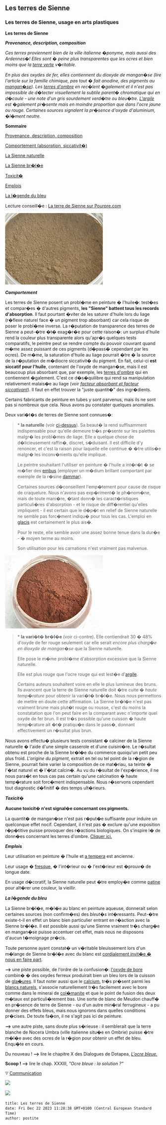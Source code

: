 ## Les terres de Sienne
### Les terres de Sienne, usage en arts plastiques
 **Les terres de Sienne**  

**_Provenance, description, composition_**

_Ces terres proviennent bien de la ville italienne �ponyme, mais aussi des Ardennes�! Elles sont � peine plus transparentes que les ocres et bien moins que la [terre verte](vertscomplexes.html#laterreverte) v�ritable._

_En plus des oxydes de fer, elles contiennent du dioxyde de mangan�se (lire l'article sur la famille chimique, pas tout � fait anodine, des pigments au [mangan�se](manganese.html)). Les [terres d'ombre](terresdombre.html) en rec�lent �galement et il n'est pas impossible de d�tecter visuellement la subtile parent� chromatique qui en d�coule - une note d'un gris sourdement verd�tre ou bleu�tre. [L'argile](argile.html) est �galement pr�sente mais en moindre proportion que dans l'ocre jaune ou rouge. Certaines sources signalent la pr�sence d'oxyde d'aluminium, �l�ment neutre._

**Sommaire**

[Provenance, description, composition](terresdesienne.html#provenancedescriptioncomposition)

[Comportement (absorption, siccativit�)](terresdesienne.html#comportement)

[La Sienne naturelle](terresdesienne.html#lanaturelle)

[La Sienne br�l�e](terresdesienne.html#labrulee)

[Toxicit�](terresdesienne.html#toxicite)

[Emplois](terresdesienne.html#emplois)

[La l�gende du bleu](terresdesienne.html#lalegendedubleu)

Lecture conseill�e : [La terre de Sienne sur Pourpre.com](http://pourpre.com/chroma/dico.php?typ=fiche&&ent=sienne)

![](images/siennenaturelle.jpg)

**_Comportement_**

Les terres de Sienne posent un probl�me en peinture � l'huile�: test�es et compar�es � d'autres pigments, **les "Sienne" battent tous les records d'absorption**. Il faut pourtant �viter de les saturer d'huile lors du liage (r�flexe naturel face � un pigment trop absorbant) car cela risque de poser le probl�me inverse. La r�putation de transparence des terres de Sienne a peut-�tre �t� exag�r�e pour cette raison�: un surplus d'huile rend la couleur plus transparente alors qu'apr�s quelques tests comparatifs, le peintre peut se rendre compte du pouvoir couvrant quand m�me assez puissant de ces pigments (d�pass� cependant par les ocres). De m�me, la saturation d'huile au liage pourrait �tre � la source de la r�putation de m�diocre siccativit� du pigment. En fait, celui-ci **est siccatif pour l'huile**, contenant de l'oxyde de mangan�se, mais il est beaucoup plus absorbant que, par exemple, les [terres d'ombre](terresdombre.html) qui en contiennent �galement. C'est ce d�s�quilibre qui rend sa manipulation relativement malais�e au liage (voir _[facteur absorbant et facteur siccativant](pigments.html#pouvoirdabsorption)_). Il faut en effet trouver la "juste quantit�" des ingr�dients.

Certains fabricants de peinture en tubes y sont parvenus, mais ils ne sont pas si nombreux que cela. Nous avons pu constater quelques anomalies.

Deux vari�t�s de terres de Sienne sont connues�:

> \* **la naturelle** (voir [ci-dessus](terresdesienne.html#photosiennenat)). Sa beaut� la rend suffisamment indispensable pour qu'elle demeure tr�s pr�sente sur les palettes malgr� les probl�mes de liage. Elle a quelque chose de d�licieusement raffin�, discret, s�duisant. Il est difficile d'y renoncer, et c'est la raison pour laquelle elle continue � �tre utilis�e malgr� les inconv�nients qu'elle implique.
> 
> Le peintre souhaitant l'utiliser en peinture � l'huile a int�r�t � se m�fier des [embus](embu.html) (employer un m�dium brillant comportant par exemple de la r�sine [dammar](resinedammar.html)).
> 
> Certaines sources d�conseillent l'emp�tement pour cause de risque de craquelure. Nous n'avons pas exp�riment� le ph�nom�ne, mais de toute mani�re, �tant donn� les caract�ristiques particuli�res d'absorption - et le risque de diff�rentiel qu'elles impliquent - il est certain que le d�p�t en relief de Sienne naturelle ne semble pas forc�ment indiqu� pour tous les cas. L'emploi en [glacis](glacis.html) est certainement le plus ais�.
> 
> Pour le reste, elle semble avoir une assez bonne tenue dans la dur�e - � moyen terme au moins.
> 
> Son utilisation pour les carnations n'est vraiment pas malvenue.

![](images/siennebruleeversionweb.jpg)

> \* **la vari�t� br�l�e** (voir ci-contre). Elle contiendrait 30 � 48% d'oxyde de fer rouge seulement car elle serait _encore plus charg�e en dioxyde de mangan�se_ que la Sienne naturelle.
> 
> Elle pose le m�me probl�me d'absorption excessive que la Sienne naturelle.
> 
> Elle est plus rouge que l'ocre rouge qui est lest�e d'[argile](argile.html).
> 
> Certains auteurs souhaitent voire en elle le plus lumineux des bruns. Ils avancent que la terre de Sienne naturelle doit �tre cuite _� haute temp�rature_ pour obtenir la vari�t� br�l�e. Nous nous permettons de mettre en doute cette affirmation. La Sienne br�l�e n'est pas vraiment brune mais plut�t rouge ou rousse, c'est du moins la constatation que l'on peut faire en la comparant avec n'importe quel oxyde de fer brun. Il est tr�s possible qu'une cuisson � haute temp�rature ait �t� pratiqu�e dans le pass�, donnant effectivement un r�sultat plus brun.

Nous avons effectu� plusieurs tests consistant � calciner de la Sienne naturelle � l'aide d'une simple casserole et d'une cuisini�re. Le r�sultat obtenu est proche de la Sienne br�l�e du commerce quoiqu'un petit peu plus froid. _L'origine du pigment_, extrait en tel ou tel point de la r�gion de Sienne, pourrait faire varier la composition de ce mat�riau, sa teinte � l'�tat naturel et � l'�tat calcin�. Au vu du r�sultat de l'exp�rience, il ne nous para�t en tous cas pas certain qu'une calcination � haute temp�rature soit forc�ment indispensable. Nous r�servons cependant tout diagnostic d�finitif � des temps ult�rieurs. 

**_Toxicit�_**

**Aucune toxicit� n'est signal�e concernant ces pigments.**

La quantit� de mangan�se n'est pas r�put�e suffisante pour induire un quelconque effet nocif. Cependant, il n'est pas � exclure qu'une exposition r�p�titive puisse provoquer des r�actions biologiques. On s'inspire l� de donn�es concernant les terres d'ombre. [Cliquer ici.](terresdombre.html#toxicite)

**_Emplois_**

Leur utilisation en peinture � l'huile et [a tempera](tempera.html) est ancienne.

Leur usage � [fresque](fresque.html), � l'int�rieur ou � l'ext�rieur est �prouv� de longue date.

En usage d�coratif, la Sienne naturelle peut �tre employ�e comme [patine](patines.html) pour alt�rer une couleur, la vieillir.

**_La l�gende du bleu_**

La Sienne br�l�e, m�l�e au blanc en peinture aqueuse, donnerait selon certaines sources (non confirm�es) des _bleut�s_ int�ressants. Peut-�tre existe-t-il en effet un blanc bien particulier entrant en r�action avec la Sienne br�l�e. Il est possible aussi qu'une Sienne vraiment tr�s charg�e en mangan�se puisse accentuer cet effet, mais nous ne disposons d'aucun t�moignage pr�cis.

Toute personne ayant constat� un v�ritable bleuissement lors d'un m�lange de Sienne br�l�e avec du blanc est [cordialement invit�e � nous en faire part](ecrire.html).

**\-->** une piste possible, de l'ordre de la confusion�: [l'oxyde de bore](bore.html) combin� � des oxydes ferreux produirait bien un bleu lors de la cuisson de [gla�ures](glacure.html). Il faut noter aussi que le [calcium](calcium.html), tr�s pr�sent parmi les [blancs naturels](terresblanches.html), s'associe naturellement tr�s facilement avec le bore comme dans le minerai de [col�manite](colemanite.html) et que le point de fusion des deux m�taux est particuli�rement bas. Une sorte de blanc de Meudon chauff� en pr�sence de terre de Sienne - ou d'un autre min�ral ferrugineux - a pu donner des effets bleus, mais nous ignorons dans quelles conditions pr�cises. De toute fa�on, il ne s'agit pas ici de peinture.

**\-->** une autre piste, sans doute plus s�rieuse : il semblerait que la terre blanche de Nocera Umbra (ville italienne situ�e en Ombrie) puisse �tre m�l�e avec des ocres de la r�gion pour obtenir un effet de bleu. Enqu�te en cours.

Du nouveau ! **\-->** lire le chapitre X des Dialogues de Dotapea, _[L'ocre bleue.](chap10ocrebleue.html)_

**Scoop ! -->** lire le chap. XXXIII, _"Ocre bleue : la solution ?"_



![](images/flechebas.gif) [Communication](http://www.artrealite.com/annonceurs.htm) 

[![](https://cbonvin.fr/sites/regie.artrealite.com/visuels/campagne1.png)](index-2.html#20131014)

![](https://cbonvin.fr/sites/regie.artrealite.com/visuels/campagne2.png)
```
title: Les terres de Sienne
date: Fri Dec 22 2023 11:28:38 GMT+0100 (Central European Standard Time)
author: postite
```
